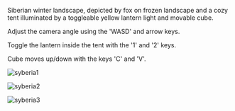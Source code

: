 Siberian winter landscape, depicted by fox on frozen landscape and a cozy tent illuminated by a toggleable yellow lantern light and movable cube. 

Adjust the camera angle using the 'WASD' and arrow keys.

Toggle the lantern inside the tent with the '1' and '2' keys.

Cube moves up/down with the keys 'C' and 'V'.

![syberia1](https://github.com/StefanRadasinovic/Grafika/assets/93866850/c2e85793-b283-4001-8dab-be12fe2931a4)



![syberia2](https://github.com/StefanRadasinovic/Grafika/assets/93866850/d8f46d46-07c4-4004-95c6-49efafff5e14)




![syberia3](https://github.com/StefanRadasinovic/Grafika/assets/93866850/67484dbe-55fc-4ddb-9a07-e8e78b826596)
